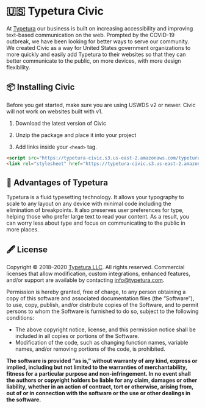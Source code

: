 # 🇺🇸 Typetura Civic

At [Typetura](https://typetura.com/) our business is built on increasing accessibility and improving text-based communication on the web. Prompted by the COVID-19 outbreak, we have been looking for better ways to serve our community. We created Civic as a way for United States government organizations to more quickly and easily add Typetura to their websites so that they can better communicate to the public, on more devices, with more design flexibility.

## 📦 Installing Civic

Before you get started, make sure you are using USWDS v2 or newer. Civic will not work on websites built with v1.

1. Download the latest version of Civic

2. Unzip the package and place it into your project

3. Add links inside your `<head>` tag.

```html
<script src="https://typetura-civic.s3.us-east-2.amazonaws.com/typetura.js"></script>
<link rel="stylesheet" href="https://typetura-civic.s3.us-east-2.amazonaws.com/civic.css" />
```

## 🌈 Advantages of Typetura

Typetura is a fluid typesetting technology. It allows your typography to scale to any layout on any device with minimal code including the elimination of breakpoints. It also preserves user preferences for type, helping those who prefer large text to read your content. As a result, you can worry less about type and focus on communicating to the public in more places.

## 🖋 License

Copyright © 2018–2020 [Typetura LLC](https://typetura.com/). All rights reserved. Commercial licenses that allow modification, custom integrations, enhanced features, and/or support are available by contacting [info@typetura.com](mailto:info@typetura.com).

Permission is hereby granted, free of charge, to any person obtaining a copy of this software and associated documentation files (the “Software”), to use, copy, publish, and/or distribute copies of the Software, and to permit persons to whom the Software is furnished to do so, subject to the following conditions:

- The above copyright notice, license, and this permission notice shall be included in all copies or portions of the Software.
- Modification of the code, such as changing function names, variable names, and/or removing portions of the code, is prohibited.

**The software is provided “as is,” without warranty of any kind, express or implied, including but not limited to the warranties of merchantability, fitness for a particular purpose and non-infringement. In no event shall the authors or copyright holders be liable for any claim, damages or other liability, whether in an action of contract, tort or otherwise, arising from, out of or in connection with the software or the use or other dealings in the software.**
